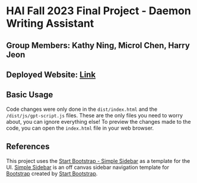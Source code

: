 # HAI Fall 2023 Final Project - Daemon Writing Assistant

## Group Members: Kathy Ning, Microl Chen, Harry Jeon

## Deployed Website: [Link](https://hai-daemon-assistant.vercel.app)

## Basic Usage

Code changes were only done in the `dist/index.html` and the `/dist/js/gpt-script.js` files. These are the only files you need to worry about, you can ignore everything else! To preview the changes made to the code, you can open the `index.html` file in your web browser.

## References

This project uses the [Start Bootstrap - Simple Sidebar](https://startbootstrap.com/template/simple-sidebar/) as a template for the UI. [Simple Sidebar](https://startbootstrap.com/template/simple-sidebar/) is an off canvas sidebar navigation template for [Bootstrap](https://getbootstrap.com/) created by [Start Bootstrap](https://startbootstrap.com/).
